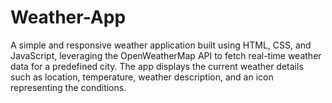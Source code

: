 # Weather-App
A simple and responsive weather application built using HTML, CSS, and JavaScript, leveraging the OpenWeatherMap API to fetch real-time weather data for a predefined city. The app displays the current weather details such as location, temperature, weather description, and an icon representing the conditions.
